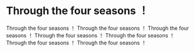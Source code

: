 # Through the four seasons ！
Through the four seasons ！
Through the four seasons ！
Through the four seasons ！
Through the four seasons ！
Through the four seasons ！
Through the four seasons ！
Through the four seasons ！
